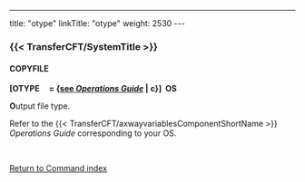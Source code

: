 ---
title: "otype"
linkTitle: "otype"
weight: 2530
---<span id="otype"></span>

### {{< TransferCFT/SystemTitle  >}}

#### COPYFILE

**[OTYPE     = {<u>see
*Operations Guide*</u> &#124; c}]  OS**

**O**utput file type.

Refer to the {{< TransferCFT/axwayvariablesComponentShortName  >}} *Operations Guide* corresponding to your
OS.

 

[Return to Command index](../../)
